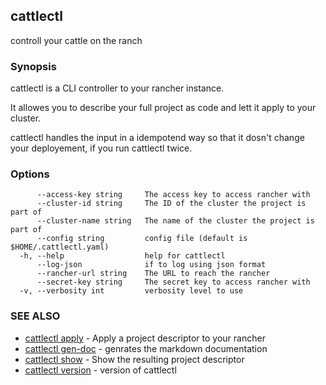 ## cattlectl

controll your cattle on the ranch

### Synopsis

cattlectl is a CLI controller to your rancher instance.

It allowes you to describe your full project as code and lett it apply to your
cluster.

cattlectl handles the input in a idempotend way so that it dosn't change your
deployement, if you run cattlectl twice.

### Options

```
      --access-key string     The access key to access rancher with
      --cluster-id string     The ID of the cluster the project is part of
      --cluster-name string   The name of the cluster the project is part of
      --config string         config file (default is $HOME/.cattlectl.yaml)
  -h, --help                  help for cattlectl
      --log-json              if to log using json format
      --rancher-url string    The URL to reach the rancher
      --secret-key string     The secret key to access rancher with
  -v, --verbosity int         verbosity level to use
```

### SEE ALSO

* [cattlectl apply](cattlectl_apply.md)	 - Apply a project descriptor to your rancher
* [cattlectl gen-doc](cattlectl_gen-doc.md)	 - genrates the markdown documentation
* [cattlectl show](cattlectl_show.md)	 - Show the resulting project descriptor
* [cattlectl version](cattlectl_version.md)	 - version of cattlectl

